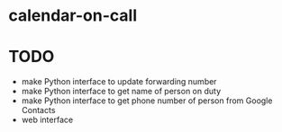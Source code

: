 calendar-on-call
================


TODO
==========
* make Python interface to update forwarding number
* make Python interface to get name of person on duty
* make Python interface to get phone number of person from Google Contacts
* web interface
